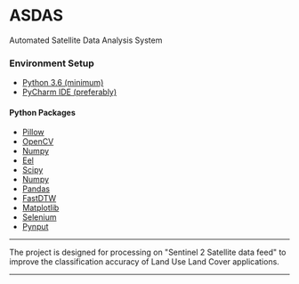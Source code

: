 # ASDAS
Automated Satellite Data Analysis System

### Environment Setup
* [Python 3.6 (minimum)](https://www.python.org/downloads/)
* [PyCharm IDE (preferably)](https://www.jetbrains.com/pycharm/)

#### Python Packages
* [Pillow](https://pypi.org/project/Pillow/)
* [OpenCV](https://opencv-python-tutroals.readthedocs.io/en/latest/index.html)
* [Numpy](https://numpy.org/)
* [Eel](https://www.geeksforgeeks.org/python-gui-tkinter/)
* [Scipy](https://www.geeksforgeeks.org/python-gui-tkinter/)
* [Numpy](https://www.geeksforgeeks.org/python-gui-tkinter/)
* [Pandas](https://www.geeksforgeeks.org/python-gui-tkinter/)
* [FastDTW](https://www.geeksforgeeks.org/python-gui-tkinter/)
* [Matplotlib](https://www.geeksforgeeks.org/python-gui-tkinter/)
* [Selenium](https://www.geeksforgeeks.org/python-gui-tkinter/)
* [Pynput](https://www.geeksforgeeks.org/python-gui-tkinter/)

---

The project is designed for processing on "Sentinel 2 Satellite data feed" to improve the classification accuracy of 
Land Use Land Cover applications.

---
